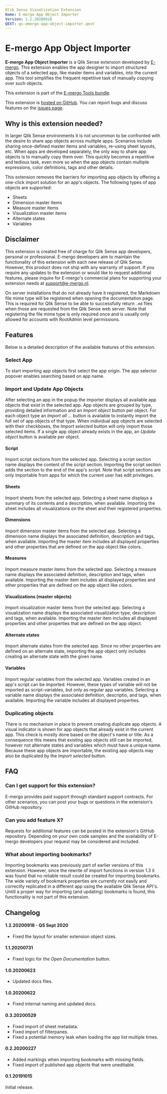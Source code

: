 ```yaml
---
Qlik Sense Visualization Extension
Name: E-mergo App Object Importer
Version: 1.2.20200918
QEXT: qs-emergo-app-object-importer.qext
---
```


# E-mergo App Object Importer

**E-mergo App Object Importer** is a Qlik Sense extension developed by [E-mergo](https://www.e-mergo.nl). This extension enables the app designer to import structured objects of a selected app, like master items and variables, into the current app. This tool simplifies the frequent repetitive task of manually copying over such objects.

This extension is part of the [E-mergo Tools bundle](https://www.e-mergo.nl/e-mergo-tools-bundle/?utm_medium=download&utm_source=tools_bundle&utm_campaign=E-mergo_Extension&utm_term=toolsbundle&utm_content=sitelink).

This extension is [hosted on GitHub](https://github.com/e-mergo/qs-emergo-app-object-importer). You can report bugs and discuss features on the [issues page](https://github.com/e-mergo/qs-emergo-app-object-importer/issues).

## Why is this extension needed?
In larger Qlik Sense environments it is not uncommon to be confronted with the desire to share app objects across multiple apps. Scenarios include sharing once-defined master items and variables, re-using sheet layouts, etc. When apps are developed separately, the only way to share app objects is to manually copy them over. This quickly becomes a repetitive and tedious task, even more so when the app objects contain multiple expressions, color definitions, tags and other details.

This extension removes the barriers for importing app objects by offering a one-click import solution for an app's objects. The following types of app objects are supported:
- Sheets
- Dimension master items
- Measure master items
- Visualization master items
- Alternate states
- Variables

## Disclaimer
This extension is created free of charge for Qlik Sense app developers, personal or professional. E-mergo developers aim to maintain the functionality of this extension with each new release of Qlik Sense. However, this product does not ship with any warranty of support. If you require any updates to the extension or would like to request additional features, please inquire for E-mergo's commercial plans for supporting your extension needs at support@e-mergo.nl.

On server installations that do not already have it registered, the Markdown file mime type will be registered when opening the documentation page. This is required for Qlik Sense to be able to successfully return `.md` files when those are requested from the Qlik Sense web server. Note that registering the file mime type is only required once and is usually only allowed for accounts with RootAdmin level permissions.

## Features
Below is a detailed description of the available features of this extension.

### Select App
To start importing app objects first select the app origin. The app selector popover enables searching based on app name.

### Import and Update App Objects
After selecting an app in the popup the importer displays all available app objects that exist in the selected app. App objects are grouped by type, providing detailed information and an *Import object* button per object. For each object type an *Import all ...* button is available to instantly import the full set of app objects of that type. When individual app objects are selected with their checkboxes, the *Import selected* button will only import those selected items. If a single app object already exists in the app, an *Update object* button is available per object.

#### Script
Import script sections from the selected app. Selecting a script section name displays the content of the script section. Importing the script section adds the section to the end of the app's script. Note that script sections are only importable from apps for which the current user has edit privileges.

#### Sheets
Import sheets from the selected app. Selecting a sheet name displays a summary of its contents and a description, when available. Importing the sheet includes all visualizations on the sheet and their registered properties.

#### Dimensions
Import dimension master items from the selected app. Selecting a dimension name displays the associated definition, description and tags, when available. Importing the master item includes all displayed properties and other properties that are defined on the app object like colors.

#### Measures
Import measure master items from the selected app. Selecting a measure name displays the associated definition, description and tags, when available. Importing the master item includes all displayed properties and other properties that are defined on the app object like colors.

#### Visualizations (master objects)
Import visualization master items from the selected app. Selecting a visualization name displays the associated visualization type, description and tags, when available. Importing the master item includes all displayed properties and other properties that are defined on the app object.

#### Alternate states
Import alternate states from the selected app. Since no other properties are defined on an alternate state, importing the app object only includes creating an alternate state with the given name.

#### Variables
Import regular variables from the selected app. Variables created in an app's script can be imported. However, these types of variable will not be imported as script-variables, but only as regular app variables. Selecting a variable name displays the associated definition, descriptio, and tags, when available. Importing the variable includes all displayed properties.

### Duplicating objects
There is no mechanism in place to prevent creating duplicate app objects. A visual indicator is shown for app objects that already exist in the current app. This check is mostly done based on the object's name or title. As a consequence this means that existing app objects still can be imported, however not alternate states and variables which must have a unique name. Because these app objects are importable, the existing app objects may also be duplicated by the *Import selected* button.

## FAQ

### Can I get support for this extension?
E-mergo provides paid support through standard support contracts. For other scenarios, you can post your bugs or questions in the extension's GitHub repository.

### Can you add feature X?
Requests for additional features can be posted in the extension's GitHub repository. Depending on your own code samples and the availability of E-mergo developers your request may be considered and included.

### What about importing bookmarks?
Importing bookmarks was previously part of earlier versions of this extension. However, since the rewrite of import functions in version 1.3 it was found that no reliable result could be created for importing bookmarks. The wide variety of bookmark properties are currently not easily and correctlly replicated in a different app using the available Qlik Sense API's. Untill a proper way for importing (and updating) bookmarks is found, this functionality is not part of this extension.

## Changelog

#### 1.2.20200918 - QS Sept 2020
- Fixed the layout for smaller extension object sizes.

#### 1.1.20200731
- Fixed logic for the _Open Documentation_ button.

#### 1.0.20200623
- Updated docs files.

#### 1.0.20200622
- Fixed internal naming and updated docs.

#### 0.3.20200529
- Fixed import of sheet metadata.
- Fixed import of filterpanes.
- Fixed a potential memory leak when loading the app list multiple times.

#### 0.2.20200227
- Added markings when importing bookmarks with missing fields.
- Fixed import of published app objects that were uneditable.

#### 0.1.20191015
Initial release.
